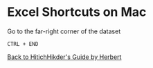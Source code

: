 # Excel Shortcuts on Mac

Go to the far-right corner of the dataset

`CTRL + END`



[Back to HitichHikder's Guide by Herbert](README.md)

